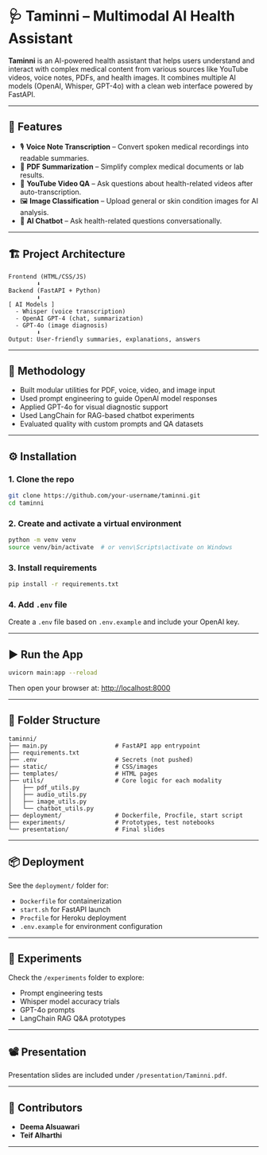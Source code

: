 # 🩺 Taminni – Multimodal AI Health Assistant

**Taminni** is an AI-powered health assistant that helps users understand and interact with complex medical content from various sources like YouTube videos, voice notes, PDFs, and health images. It combines multiple AI models (OpenAI, Whisper, GPT-4o) with a clean web interface powered by FastAPI.

---

## 🚀 Features

- 🎙️ **Voice Note Transcription** – Convert spoken medical recordings into readable summaries.
- 📄 **PDF Summarization** – Simplify complex medical documents or lab results.
- 🎥 **YouTube Video QA** – Ask questions about health-related videos after auto-transcription.
- 🖼️ **Image Classification** – Upload general or skin condition images for AI analysis.
- 💬 **AI Chatbot** – Ask health-related questions conversationally.

---

## 🏗️ Project Architecture

```
Frontend (HTML/CSS/JS)
        ⬇
Backend (FastAPI + Python)
        ⬇
[ AI Models ]
  - Whisper (voice transcription)
  - OpenAI GPT-4 (chat, summarization)
  - GPT-4o (image diagnosis)
        ⬇
Output: User-friendly summaries, explanations, answers
```

---

## 🧪 Methodology

- Built modular utilities for PDF, voice, video, and image input
- Used prompt engineering to guide OpenAI model responses
- Applied GPT-4o for visual diagnostic support
- Used LangChain for RAG-based chatbot experiments
- Evaluated quality with custom prompts and QA datasets

---

## ⚙️ Installation

### 1. Clone the repo
```bash
git clone https://github.com/your-username/taminni.git
cd taminni
```

### 2. Create and activate a virtual environment
```bash
python -m venv venv
source venv/bin/activate  # or venv\Scripts\activate on Windows
```

### 3. Install requirements
```bash
pip install -r requirements.txt
```

### 4. Add `.env` file
Create a `.env` file based on `.env.example` and include your OpenAI key.

---

## ▶️ Run the App

```bash
uvicorn main:app --reload
```

Then open your browser at: [http://localhost:8000](http://localhost:8000)

---

## 📁 Folder Structure

```
taminni/
├── main.py                   # FastAPI app entrypoint
├── requirements.txt
├── .env                      # Secrets (not pushed)
├── static/                   # CSS/images
├── templates/                # HTML pages
├── utils/                    # Core logic for each modality
│   ├── pdf_utils.py
│   ├── audio_utils.py
│   ├── image_utils.py
│   └── chatbot_utils.py
├── deployment/               # Dockerfile, Procfile, start script
├── experiments/              # Prototypes, test notebooks
└── presentation/             # Final slides
```

---

## 📦 Deployment

See the `deployment/` folder for:
- `Dockerfile` for containerization
- `start.sh` for FastAPI launch
- `Procfile` for Heroku deployment
- `.env.example` for environment configuration

---

## 🧪 Experiments

Check the `/experiments` folder to explore:
- Prompt engineering tests
- Whisper model accuracy trials
- GPT-4o prompts
- LangChain RAG Q&A prototypes

---

## 📽️ Presentation

Presentation slides are included under `/presentation/Taminni.pdf`.

---

## 👥 Contributors

- **Deema Alsuawari** 
- **Teif Alharthi** 

---

